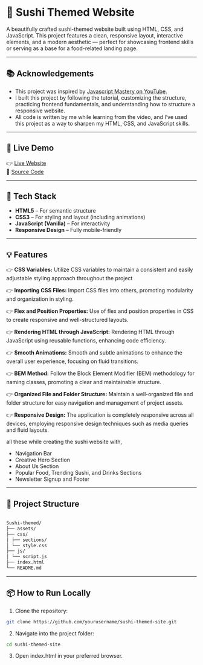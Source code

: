 # 🍣 Sushi Themed Website

A beautifully crafted sushi-themed website built using HTML, CSS, and JavaScript. This project features a clean, responsive layout, interactive elements, and a modern aesthetic — perfect for showcasing frontend skills or serving as a base for a food-related landing page.

---

## 📚 Acknowledgements

- This project was inspired by [Javascript Mastery on YouTube](https://www.youtube.com/@javascriptmastery).
- I built this project by following the tutorial, customizing the structure, practicing frontend fundamentals, and understanding how to structure a responsive website.
- All code is written by me while learning from the video, and I’ve used this project as a way to sharpen my HTML, CSS, and JavaScript skills.

---

## 🚀 Live Demo

👉 [Live Website](https://your-live-site-link.com)  
📂 [Source Code](https://github.com/vanshchaudhary9837/sushi-themed-site)

---

## 🧰 Tech Stack

- **HTML5** – For semantic structure  
- **CSS3** – For styling and layout (including animations)  
- **JavaScript (Vanilla)** – For interactivity  
- **Responsive Design** – Fully mobile-friendly  

---

## 💡 Features

👉 **CSS Variables:** Utilize CSS variables to maintain a consistent and easily adjustable styling approach throughout the project

👉 **Importing CSS Files:** Import CSS files into others, promoting modularity and organization in styling.

👉 **Flex and Position Properties:** Use of flex and position properties in CSS to create responsive and well-structured layouts.

👉 **Rendering HTML through JavaScript:** Rendering HTML through JavaScript using reusable functions, enhancing code efficiency.

👉 **Smooth Animations:** Smooth and subtle animations to enhance the overall user experience, focusing on fluid transitions.

👉 **BEM Method:** Follow the Block Element Modifier (BEM) methodology for naming classes, promoting a clear and maintainable structure.

👉 **Organized File and Folder Structure:** Maintain a well-organized file and folder structure for easy navigation and management of project assets.

👉 **Responsive Design:** The application is completely responsive across all devices, employing responsive design techniques such as media queries and fluid layouts.

all these while creating the sushi website with,

- Navigation Bar
- Creative Hero Section
- About Us Section
- Popular Food, Trending Sushi, and Drinks Sections
- Newsletter Signup and Footer
---

## 📁 Project Structure

```bash

Sushi-themed/
├── assets/
├── css/
│ ├── sections/
│ └── style.css
├── js/
│ └── script.js
├── index.html
└── README.md
```
---

## 📦 How to Run Locally

1. Clone the repository:

```bash
git clone https://github.com/yourusername/sushi-themed-site.git
```
2. Navigate into the project folder:

```bash
cd sushi-themed-site
```
3. Open index.html in your preferred browser.






